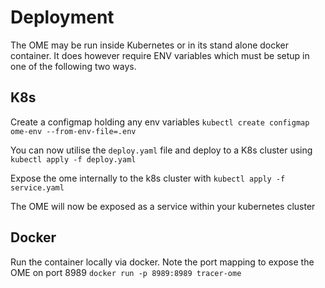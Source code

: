 # Deployment
The OME may be run inside Kubernetes or in its stand alone docker container. It does however require ENV variables which must be setup in one of the following two ways.

## K8s
Create a configmap holding any env variables
`kubectl create configmap ome-env --from-env-file=.env`

You can now utilise the `deploy.yaml` file and deploy to a K8s cluster using `kubectl apply -f deploy.yaml`

Expose the ome internally to the k8s cluster with `kubectl apply -f service.yaml`

The OME will now be exposed as a service within your kubernetes cluster
## Docker
Run the container locally via docker. Note the port mapping to expose the OME on port 8989
`docker run -p 8989:8989 tracer-ome`
